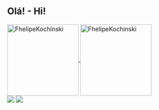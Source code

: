 ## Olá! - Hi!

<div>
 <a href="https://github.com/FhelipeKochinski">
  <img height="165em" align="center" src="https://github-readme-stats.vercel.app/api?username=FhelipeKochinski&show_icons=true&theme=dark&hide_border=true&locale=pt-br&icon_color=fa8b00&border_radius=5" alt="FhelipeKochinski" />
  <img height="165em" align="center" src="https://github-readme-streak-stats.herokuapp.com/?user=FhelipeKochinski&theme=dark&hide_border=true&locale=pt-br&border_radius=5" alt="FhelipeKochinski" />
 </a>
<div>

<div> 
  <a href = "mailto:contactmefhelipekochinski@gmail.com"><img src="https://img.shields.io/badge/-Gmail-%23333?style=for-the-badge&logo=gmail&logoColor=white" target="_blank"></a>
  <a href="https://www.linkedin.com/in/luiz-fhelipe-kochinski-sant-ana/" target="_blank"><img src="https://img.shields.io/badge/-LinkedIn-%230077B5?style=for-the-badge&logo=linkedin&logoColor=white" target="_blank"></a> 
</div>
